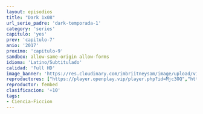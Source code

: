 ```yaml
---
layout: episodios
title: "Dark 1x08"
url_serie_padre: 'dark-temporada-1'
category: 'series'
capitulo: 'yes'
prev: 'capitulo-7'
anio: '2017'
proximo: 'capitulo-9'
sandbox: allow-same-origin allow-forms
idioma: 'Latino/Subtitulado'
calidad: 'Full HD'
image_banner: 'https://res.cloudinary.com/imbriitneysam/image/upload/v1547164649/dark-banner-min.jpg'
reproductores: ["https://player.openplay.vip/player.php?id=Mjc3OQ","https://player.openplay.vip/player.php?id=","https://api.cuevana3.io/rr/gd.php?h=ek5lbm9xYWNrS0xJMVp5b21KREk0dFBLbjVkaHhkRGdrOG1jbnBpUnhhS1ZuR3lJaHRYSjdNYmJnWjJVeVpqQnROeDZocHZIbWFtNnBZZDlyZHZDN2RTU3FadVkyUT09"]
reproductor: fembed
clasificacion: '+10'
tags:
- Ciencia-Ficcion
---
```












